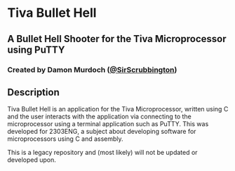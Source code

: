 # Tiva Bullet Hell
## A Bullet Hell Shooter for the Tiva Microprocessor using PuTTY
### Created by Damon Murdoch ([@SirScrubbington](https://twitter.com/SirScrubbington))

## Description
Tiva Bullet Hell is an application for the Tiva Microprocessor, written using C
and the user interacts with the application via connecting to the microprocessor
using a terminal application such as PuTTY. This was developed for 2303ENG, a 
subject about developing software for microprocessors using C and assembly. 

This is a legacy repository and (most likely) will not be updated or developed upon.